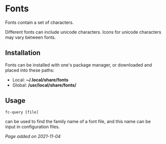 # Fonts
Fonts contain a set of characters.

Different fonts can include unicode characters. Icons for unicode characters may
vary between fonts.

## Installation
Fonts can be installed with one's package manager, or downloaded and placed into
these paths:

- Local: **~/.local/share/fonts**
- Global: **/usr/local/share/fonts/**

## Usage
    fc-query [file]
can be used to find the family name of a font file, and this name can be input
in configuration files.

*Page added on 2021-11-04*

